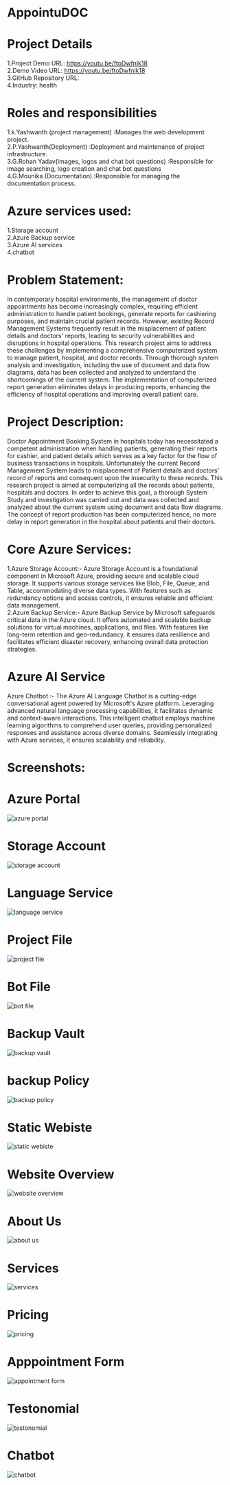 # AppointuDOC
# Project Details
1.Project Demo URL: https://youtu.be/ftoDwfnlk18<br>
2.Demo Video URL: https://youtu.be/ftoDwfnlk18<br>
3.GitHub Repository URL: <br>
4.Industry: health <br>  
# Roles and responsibilities
1.k.Yashwanth (project management) :Manages the web development project.<br>
2.P.Yashwanth(Deployment) :Deployment and maintenance of project infrastructure.<br>
3.G.Rohan Yadav(Images, logos and chat bot questions) :Responsible for image searching, logo creation and chat bot questions <br>
4.G.Mounika (Documentation) :Responsible for managing the documentation process.<br>
# Azure services used:
1.Storage account <br>
2.Azure Backup service<br>
3.Azure AI services<br>
4.chatbot<br>
# Problem Statement:
In contemporary hospital environments, the management of doctor appointments has become increasingly complex, requiring efficient administration to handle patient bookings, generate reports for cashiering purposes, and maintain crucial patient records. However, existing Record Management Systems frequently result in the misplacement of patient details and doctors' reports, leading to security vulnerabilities and disruptions in hospital operations. This research project aims to address these challenges by implementing a comprehensive computerized system to manage patient, hospital, and doctor records. Through thorough system analysis and investigation, including the use of document and data flow diagrams, data has been collected and analyzed to understand the shortcomings of the current system. The implementation of computerized report generation eliminates delays in producing reports, enhancing the efficiency of hospital operations and improving overall patient care.
# Project Description:
Doctor Appointment Booking System in hospitals today has necessitated a competent administration when handling patients, generating their reports for cashier, and patient details which serves as a key factor for the flow of business transactions in hospitals. Unfortunately the current Record Management System leads to misplacement of Patient details and doctors' record of reports and consequent upon the insecurity to these records. This research project is aimed at computerizing all the records about patients, hospitals and doctors. In order to achieve this goal, a thorough System Study and investigation was carried out and data was collected and analyzed about the current system using document and data flow diagrams. The concept of report production has been computerized hence, no more delay in report generation in the hospital about patients and their doctors.
# Core Azure Services:
1.Azure Storage Account:- Azure Storage Account is a foundational component in Microsoft Azure, providing secure and scalable cloud storage. It supports various storage services like Blob, File, Queue, and Table, accommodating diverse data types. With features such as redundancy options and access controls, it ensures reliable and efficient data management.<br>2.Azure Backup Service:- Azure Backup Service by Microsoft safeguards critical data in the Azure cloud. It offers automated and scalable backup solutions for virtual machines, applications, and files. With features like long-term retention and geo-redundancy, it ensures data resilience and facilitates efficient disaster recovery, enhancing overall data protection strategies.
# Azure AI Service
Azure Chatbot :- The Azure AI Language Chatbot is a cutting-edge conversational agent powered by Microsoft's Azure platform. Leveraging advanced natural language processing capabilities, it facilitates dynamic and context-aware interactions. This intelligent chatbot employs machine learning algorithms to comprehend user queries, providing personalized responses and assistance across diverse domains. Seamlessly integrating with Azure services, it ensures scalability and reliability.
# Screenshots:
# Azure Portal
![azure portal](https://github.com/Nandeep5/doctor_Appointment/assets/116363302/732b1ee0-9262-47c8-bf20-839d3d1ba4ef)
# Storage Account
![storage account](https://github.com/Nandeep5/doctor_Appointment/assets/116363302/d69f031f-6990-4781-a119-948b8ef8e61c)
# Language Service
![language service](https://github.com/Nandeep5/doctor_Appointment/assets/116363302/c6937d5d-c76d-4b42-a159-58d7125cc93c)
# Project File
![project file](https://github.com/Nandeep5/doctor_Appointment/assets/116363302/81f005b3-d00a-4dd8-940f-3a362e389640)
# Bot File
![bot file](https://github.com/Nandeep5/doctor_Appointment/assets/116363302/d58bac97-c1c5-4bab-a969-baf9b36138bc)
# Backup Vault
![backup vault](https://github.com/Nandeep5/doctor_Appointment/assets/116363302/8bfb6a2c-7151-46b3-9284-5a87a634725a)
# backup Policy
![backup policy](https://github.com/Nandeep5/doctor_Appointment/assets/116363302/748d4460-87c1-48c4-9720-8fd685e3a8fe)
# Static Webiste
![static webiste](https://github.com/Nandeep5/doctor_Appointment/assets/116363302/ef26bc39-f3b9-49f5-83bb-bc184b217416)
# Website Overview
![website overview](https://github.com/Nandeep5/doctor_Appointment/assets/116363302/6e9ca5ee-ea34-4882-9de7-cea337abe683)
# About Us
![about us](https://github.com/Nandeep5/doctor_Appointment/assets/116363302/279aa31f-0d55-4a51-8c62-1b8d7b35bf72)
# Services
![services](https://github.com/Nandeep5/doctor_Appointment/assets/116363302/809b966a-8350-4095-bc8f-f96361bc34ba)
# Pricing
![pricing](https://github.com/Nandeep5/doctor_Appointment/assets/116363302/ecfcd507-34ec-4327-adf7-bae2e3ad625b)
# Apppointment Form
![appointment form](https://github.com/Nandeep5/doctor_Appointment/assets/116363302/a6caef27-7a7f-4149-aae1-e3a19015cae3)
# Testonomial
![testonomial](https://github.com/Nandeep5/doctor_Appointment/assets/116363302/de79676a-4540-48b5-9264-288d15a767a6)
# Chatbot
![chatbot](https://github.com/Nandeep5/doctor_Appointment/assets/116363302/35835d34-9573-441a-ad42-58e4e1bc87c9)
